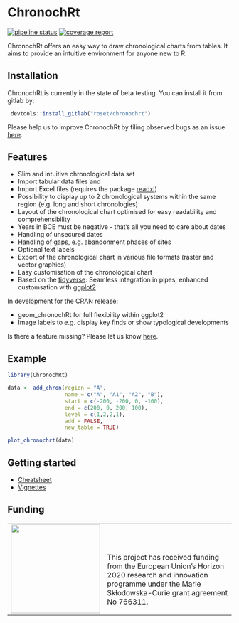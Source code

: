 
<!-- README.md is generated from README.Rmd. Please edit that file -->

# ChronochRt

<!-- badges: start -->

[![pipeline
status](https://gitlab.com/roset/chronochrt/badges/master/pipeline.svg)](https://gitlab.com/roset/chronochrt/-/commits/master)
[![coverage
report](https://gitlab.com/roset/chronochrt/badges/master/coverage.svg)](https://gitlab.com/roset/chronochrt/-/commits/master)
<!-- badges: end -->

ChronochRt offers an easy way to draw chronological charts from tables.
It aims to provide an intuitive environment for anyone new to R.

## Installation

ChronochRt is currently in the state of beta testing. You can install it
from gitlab by:

``` r
 devtools::install_gitlab("roset/chronochrt")
```

Please help us to improve ChronochRt by filing observed bugs as an issue
[here](mailto:incoming+roset-chronochrt-13993341-issue-@incoming.gitlab.com).

## Features

  - Slim and intuitive chronological data set
  - Import tabular data files and
  - Import Excel files (requires the package
    [readxl](https://readxl.tidyverse.org/))
  - Possibility to display up to 2 chronological systems within the same
    region (e.g. long and short chronologies)
  - Layout of the chronological chart optimised for easy readability and
    comprehensibility
  - Years in BCE must be negative - that’s all you need to care about
    dates
  - Handling of unsecured dates
  - Handling of gaps, e.g. abandonment phases of sites
  - Optional text labels
  - Export of the chronological chart in various file formats (raster
    and vector graphics)
  - Easy customisation of the chronological chart
  - Based on the [tidyverse](https://www.tidyverse.org/): Seamless
    integration in pipes, enhanced customsation with
    [ggplot2](https://ggplot2.tidyverse.org/)

In development for the CRAN release:

  - geom\_chronochRt for full flexibility within ggplot2
  - Image labels to e.g. display key finds or show typological
    developments

Is there a feature missing? Please let us know
[here](mailto:incoming+roset-chronochrt-13993341-issue-@incoming.gitlab.com).

## Example

``` r
library(ChronochRt)

data <- add_chron(region = "A",
                  name = c("A", "A1", "A2", "B"),
                  start = c(-200, -200, 0, -100),
                  end = c(200, 0, 200, 100),
                  level = c(1,2,2,1),
                  add = FALSE,
                  new_table = TRUE)

plot_chronochrt(data)
```

## Getting started

  - [Cheatsheet](https://gitlab.com/roset/chronochrt/-/raw/master/inst/ChronochRt_Cheatsheet.pdf?inline=false)
  - [Vignettes](https://gitlab.com/roset/chronochrt/-/tree/master/vignettes)

## Funding

<table width="100%" cellspacing="0" cellpadding="0" border="0">

<tbody>

<tr>

<td valign="bottom">

<img src="https://europa.eu/european-union/sites/europaeu/files/docs/body/flag_yellow_low.jpg"  width="200">

</td>

<td valign="bottom" halign="left">

This project has received funding from the European Union’s Horizon 2020
research and innovation programme under the Marie Skłodowska-Curie grant
agreement No 766311.

</td>

</tr>

</tbody>

</table>
